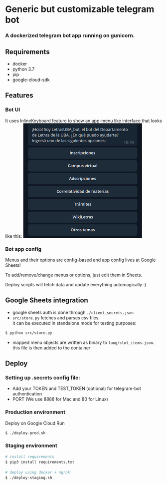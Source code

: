# Generic but customizable telegram bot
### A dockerized telegram bot app running on gunicorn. 

## Requirements
* docker
* python 3.7
* pip
* google-cloud-sdk


## Features

### Bot UI
It uses InlineKeyboard feature to show an app-menu like interface that looks like this:
![See screenshot](./ui.png)


### Bot app config
Menus and their options are config-based and app config lives at Google Sheets!

To add/remove/change menus or options, just edit them in Sheets.  

Deploy scripts will fetch data and update everything automagically :)


## Google Sheets integration

* google sheets auth is done through `./client_secrets.json`
* `src/store.py` fetches and parses csv files.  
it can be executed in standalone mode for testing purposes:
```bash
$ python src/store.py
``` 
* mapped menu objects are written as binary to `lang/slot_items.json`.
this file is then added to the container


## Deploy

### Setting up .secrets config file:
* Add your TOKEN and TEST_TOKEN (optional) for telegram-bot authentication
* PORT (We use 8888 for Mac and 80 for Linux)

### Production environment
Deploy on Google Cloud Run

```bash
$ ./deploy-prod.sh
```

### Staging environment

```bash
# install requirements 
$ pip3 install requirements.txt

# deploy using docker + ngrok 
$ ./deploy-staging.sh
```

